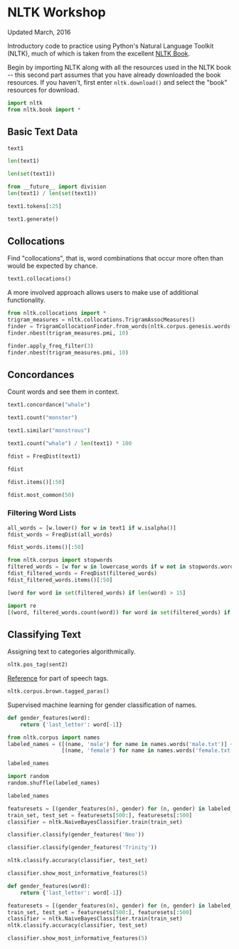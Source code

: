 
# NLTK Workshop 
Updated March, 2016

Introductory code to practice using Python's Natural Language Toolkit (NLTK), much of which is taken from the excellent [NLTK Book](http://www.nltk.org/book/). 

Begin by importing NLTK along with all the resources used in the NLTK book -- this second part assumes that you have already downloaded the book resources. If you haven't, first enter `nltk.download()` and select the "book" resources for download.


```python
import nltk
from nltk.book import *
```

## Basic Text Data


```python
text1
```


```python
len(text1)
```


```python
len(set(text1))
```


```python
from __future__ import division
len(text1) / len(set(text1))
```


```python
text1.tokens[:25]
```


```python
text1.generate()
```

## Collocations
Find "collocations", that is, word combinations that occur more often than would be expected by chance.


```python
text1.collocations()
```

A more involved approach allows users to make use of additional functionality.


```python
from nltk.collocations import *
trigram_measures = nltk.collocations.TrigramAssocMeasures()
finder = TrigramCollocationFinder.from_words(nltk.corpus.genesis.words('english-web.txt'))
finder.nbest(trigram_measures.pmi, 10)
```


```python
finder.apply_freq_filter(3)
finder.nbest(trigram_measures.pmi, 10)
```

## Concordances
Count words and see them in context.


```python
text1.concordance("whale")
```


```python
text1.count("monster")
```


```python
text1.similar("monstrous")
```


```python
text1.count("whale") / len(text1) * 100
```


```python
fdist = FreqDist(text1)
```


```python
fdist
```


```python
fdist.items()[:50]
```


```python
fdist.most_common(50)
```

### Filtering Word Lists


```python
all_words = [w.lower() for w in text1 if w.isalpha()]
fdist_words = FreqDist(all_words)
```


```python
fdist_words.items()[:50]
```


```python
from nltk.corpus import stopwords
filtered_words = [w for w in lowercase_words if w not in stopwords.words('english')]
fdist_filtered_words = FreqDist(filtered_words)
fdist_filtered_words.items()[:50]
```


```python
[word for word in set(filtered_words) if len(word) > 15]
```


```python
import re
[(word, filtered_words.count(word)) for word in set(filtered_words) if re.search('^un.*ly$', word)]
```

## Classifying Text

Assigning text to categories algorithmically.


```python
nltk.pos_tag(sent2)
```

[Reference](https://www.ling.upenn.edu/courses/Fall_2003/ling001/penn_treebank_pos.html) for part of speech tags.


```python
nltk.corpus.brown.tagged_paras()
```

Supervised machine learning for gender classification of names.


```python
def gender_features(word):
    return {'last_letter': word[-1]}
```


```python
from nltk.corpus import names
labeled_names = ([(name, 'male') for name in names.words('male.txt')] +
                 [(name, 'female') for name in names.words('female.txt')])
```


```python
labeled_names
```


```python
import random
random.shuffle(labeled_names)
```


```python
labeled_names
```


```python
featuresets = [(gender_features(n), gender) for (n, gender) in labeled_names]
train_set, test_set = featuresets[500:], featuresets[:500]
classifier = nltk.NaiveBayesClassifier.train(train_set)
```


```python
classifier.classify(gender_features('Neo'))
```


```python
classifier.classify(gender_features('Trinity'))
```


```python
nltk.classify.accuracy(classifier, test_set)
```


```python
classifier.show_most_informative_features(5)
```


```python
def gender_features(word):
    return {'last_letter': word[-1]}
```


```python
featuresets = [(gender_features(n), gender) for (n, gender) in labeled_names]
train_set, test_set = featuresets[500:], featuresets[:500]
classifier = nltk.NaiveBayesClassifier.train(train_set)
nltk.classify.accuracy(classifier, test_set)
```


```python
classifier.show_most_informative_features(5)
```
